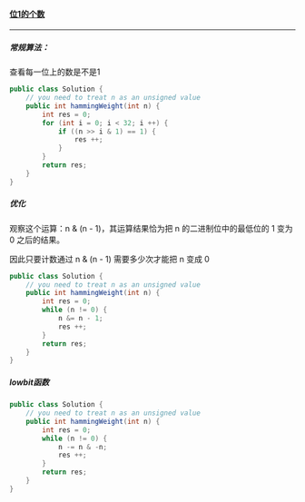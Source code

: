 #### <a href="https://leetcode.cn/problems/number-of-1-bits/">位1的个数</a>

---------

##### 常规算法：

查看每一位上的数是不是1

```java
public class Solution {
    // you need to treat n as an unsigned value
    public int hammingWeight(int n) {
        int res = 0;
        for (int i = 0; i < 32; i ++) {
            if ((n >> i & 1) == 1) {
                res ++;
            }
        }
        return res;
    }
}
```

##### 优化

观察这个运算：n & (n - 1)，其运算结果恰为把 n 的二进制位中的最低位的 1 变为 0 之后的结果。

因此只要计数通过 n & (n - 1) 需要多少次才能把 n 变成 0

```java
public class Solution {
    // you need to treat n as an unsigned value
    public int hammingWeight(int n) {
        int res = 0;
        while (n != 0) {
            n &= n - 1;
            res ++;
        }
        return res;
    }
}
```

##### lowbit函数

```java
public class Solution {
    // you need to treat n as an unsigned value
    public int hammingWeight(int n) {
        int res = 0;
        while (n != 0) {
            n -= n & -n;
            res ++;
        }
        return res;
    }
}
```

